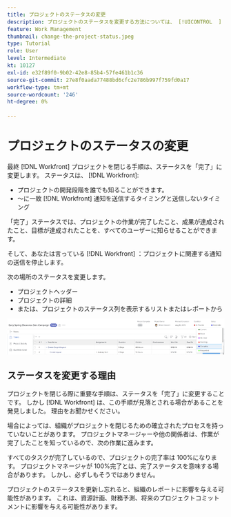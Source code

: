 ```yaml
---
title: プロジェクトのステータスの変更
description: プロジェクトのステータスを変更する方法については、 [!UICONTROL  ] 作業が完了したことを示す
feature: Work Management
thumbnail: change-the-project-status.jpeg
type: Tutorial
role: User
level: Intermediate
kt: 10127
exl-id: e32f89f0-9b02-42e8-85b4-57fe461b1c36
source-git-commit: 27e8f0aada77488bd6cfc2e786b997f759fd0a17
workflow-type: tm+mt
source-wordcount: '246'
ht-degree: 0%

---
```


# プロジェクトのステータスの変更

最終 [!DNL Workfront] プロジェクトを閉じる手順は、ステータスを「完了」に変更します。 ステータスは、 [!DNL Workfront]:

* プロジェクトの開発段階を誰でも知ることができます。
* ～に一致 [!DNL Workfront] 通知を送信するタイミングと送信しないタイミング

「完了」ステータスでは、プロジェクトの作業が完了したこと、成果が達成されたこと、目標が達成されたことを、すべてのユーザーに知らせることができます。

そして、あなたは言っている [!DNL Workfront] ：プロジェクトに関連する通知の送信を停止します。

次の場所のステータスを変更します。

* プロジェクトヘッダー
* プロジェクトの詳細
* または、プロジェクトのステータス列を表示するリストまたはレポートから

![[!UICONTROL ステータス] プロジェクトヘッダーで展開されたフィールド](assets/planner-fund-project-status.png)

## ステータスを変更する理由

プロジェクトを閉じる際に重要な手順は、ステータスを「完了」に変更することです。 しかし [!DNL Workfront] は、この手順が見落とされる場合があることを発見しました。 理由をお聞かせください。

場合によっては、組織がプロジェクトを閉じるための確立されたプロセスを持っていないことがあります。 プロジェクトマネージャーや他の関係者は、作業が完了したことを知っているので、次の作業に進みます。

すべてのタスクが完了しているので、プロジェクトの完了率は 100%になります。 プロジェクトマネージャが 100%完了とは、完了ステータスを意味する場合があります。 しかし、必ずしもそうではありません。

プロジェクトのステータスを更新し忘れると、組織のレポートに影響を与える可能性があります。 これは、資源計画、財務予測、将来のプロジェクトコミットメントに影響を与える可能性があります。

<!---
learn more
Project statuses
--->
